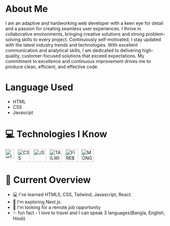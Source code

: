 <img src="https://i.ibb.co/SPPV45G/custom-banner-jannatul-afroz-faria.png" alt="" />

# About Me
I am an adaptive and hardworking web developer with a keen eye for detail and a passion for creating seamless user experiences. I thrive in collaborative environments, bringing creative solutions and strong problem-solving skills to every project. Continuously self-motivated, I stay updated with the latest industry trends and technologies. With excellent communication and analytical skills, I am dedicated to delivering high-quality, customer-focused solutions that exceed expectations. My commitment to excellence and continuous improvement drives me to produce clean, efficient, and effective code.

# Language Used
- HTML
- CSS
- Javascipt
  
# 💻 Technologies I Know
<div style="display: flex;">
        <img src="https://i.ibb.co/6mXsJgx/html-5-icon-726x1024-evem6gg5.png" alt="HTML" style="width: 28px; margin-right: 10px;">
        <img src="https://i.ibb.co/mRr6Rgs/css.png" alt="CSS" style="width: 40px; margin-right: 10px;">
        <img src="https://i.ibb.co/q12wPdr/js.png" alt="JS" style="width: 40px; margin-right: 10px;">
        <img src="https://i.ibb.co/RPXxDxG/tailwind.png" alt="TAILWIND" style="width: 40px; margin-right: 10px;">
        <img src="https://i.ibb.co/DMxdFmm/firebase.png" alt="FIREBASE" style="width: 40px; margin-right: 10px;">
        <img src="https://i.ibb.co/pbLRSVY/mongodb-logo-D13-D67-C930-seeklogo-com.png" alt="MONGODB" style="width: 40px; margin-right: 10px;">
</div>


# 📜 Current Overview

- 💻 I've learned HTML5, CSS, Tailwind, Javascript, React.
- 🌱 I'm exploring Next.js.
- 🔎 I'm looking for a remote job opportunity
- ✨ fun fact - I love to travel and I can speak 3 languages(Bangla, English, Hindi)
